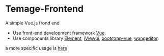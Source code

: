 # Temage-Frontend
A simple Vue.js frond end

- Use front-end development  framework [Vue](https://cn.vuejs.org/).
- Use components library [Element](element-cn.eleme.io), [iViewui](iviewui.com), [bootstrap-vue](bootstrap-vue.js.org), [wangeditor](http://www.wangeditor.com/).

a more specific usage is [here](./Temage/README.md)